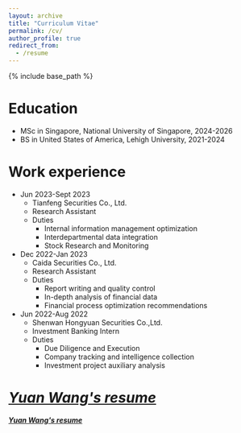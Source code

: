 ```yaml
---
layout: archive
title: "Curriculum Vitae"
permalink: /cv/
author_profile: true
redirect_from:
  - /resume
---
```


{% include base_path %}

Education
======
* MSc in Singapore, National University of Singapore, 2024-2026
* BS in United States of America, Lehigh University, 2021-2024

Work experience
======
* Jun 2023-Sept 2023
  * Tianfeng Securities Co., Ltd.
  * Research Assistant
  * Duties
    * Internal information management optimization
    * Interdepartmental data integration
    * Stock Research and Monitoring
* Dec 2022-Jan 2023
  * Caida Securities Co., Ltd.
  * Research Assistant
  * Duties
    * Report writing and quality control
    * In-depth analysis of financial data
    * Financial process optimization recommendations
* Jun 2022-Aug 2022
  * Shenwan Hongyuan Securities Co.,Ltd.
  * Investment Banking Intern
  * Duties
    * Due Diligence and Execution
    * Company tracking and intelligence collection
    * Investment project auxiliary analysis
  
_**[Yuan Wang's resume](assets/_Yuan.pdf)**_
======
_**[Yuan Wang's resume](pages/_Yuan.pdf)**_
